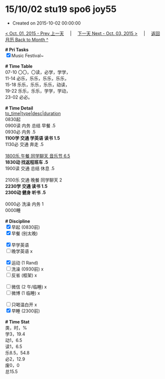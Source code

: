# 15/10/02 stu19 spo6 joy55

- Created on 2015-10-02 00:00:00

[< Oct. 01, 2015 - Prev 上一天](/lifelogs/2015/10/d01.md) &nbsp; &nbsp; | &nbsp; &nbsp; [下一天 Next - Oct. 03, 2015 >](/lifelogs/2015/10/d03.md) &nbsp; &nbsp; |  &nbsp; &nbsp; [返回月历 Back to Month ^](/lifelogs/2015/10/index.md)
<br/><div><strong># Pri Tasks</strong></div><div><input checked="true" type="checkbox"/>Music Festival~<br/></div><div><br/></div><div><b># Time Table</b></div><div>07-10 〇〇，〇读，必学，学学，</div><div>11-14 必乐，乐乐，乐乐，乐乐，</div><div>15-18 乐乐，乐乐，乐乐，动读，</div><div>19-22 乐乐，乐乐，学学，学动，</div><div>23-02 必必。</div><div><br/></div><div><b># Time Detail</b></div><div><u>to_time|type|desc|duration</u></div><div>0830起</div><div>0900读 内务 总结 早餐 .5</div><div>0930必 内务 .5</div><div><b>1100学 交通 学英语 读书 1.5</b></div><div>1130必 交通 奔走 .5</div><div><br clear="none"/></div><div><u>1800乐 午餐 同学聊天 音乐节 6.5</u></div><div><b>1830动 找返程班车 .5</b></div><div>1900读 交通 总结 休息 .5</div><div><br/></div><div>2100乐 交通 晚餐 同学聊天 2</div><div><b>2230学 交通 读书 1.5</b></div><div><b>2300动 健身 听书 .5</b></div><div><b><br/></b></div><div>0000必 洗澡 内务 1</div><div>0000睡</div><div><br/></div><div><b># Discipline</b></div><div><input checked="true" type="checkbox"/>早起 (0830前) </div><div><input checked="true" type="checkbox"/>早餐 (别太晚) </div><div><br/></div><div><input checked="true" type="checkbox"/>早学英语 </div><div><input type="checkbox"/>晚学英语 x</div><div><br/></div><div><input checked="true" type="checkbox"/>运动 (1 Rand) </div><div><input type="checkbox"/>洗澡 (0930前) x</div><div><input type="checkbox"/>反省 (框架) x</div><div><br/></div><div><input type="checkbox"/>微信 (2 午/临睡) x</div><div><input type="checkbox"/>微博 (1 临睡) x</div><div><br/></div><div><input type="checkbox"/>只喝温白开 x</div><div><input checked="true" type="checkbox"/>早睡 (2300前) </div><div><br/></div><div><b># Time Stat</b></div><div>类，时，%<br clear="none"/>学3，19.4<br clear="none"/>动1，6.5<br clear="none"/>读1，6.5<br clear="none"/>乐8.5，54.8<br clear="none"/>必2，12.9<br clear="none"/>废0，0</div><div>总15.5</div><div><br/></div><div><br/></div>
